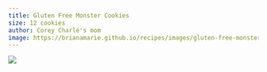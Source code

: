 ```yaml
---
title: Gluten Free Monster Cookies
size: 12 cookies
author: Corey Charlé's mom
image: https://brianamarie.github.io/recipes/images/gluten-free-monster-cookies.png
---
```

![](https://brianamarie.github.io/recipes/images/gluten-free-monster-cookies.png)
